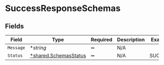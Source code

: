 # SuccessResponseSchemas


## Fields

| Field                                                         | Type                                                          | Required                                                      | Description                                                   | Example                                                       |
| ------------------------------------------------------------- | ------------------------------------------------------------- | ------------------------------------------------------------- | ------------------------------------------------------------- | ------------------------------------------------------------- |
| `Message`                                                     | **string*                                                     | :heavy_minus_sign:                                            | N/A                                                           |                                                               |
| `Status`                                                      | [*shared.SchemasStatus](../../models/shared/schemasstatus.md) | :heavy_minus_sign:                                            | N/A                                                           | SUCCESS                                                       |
